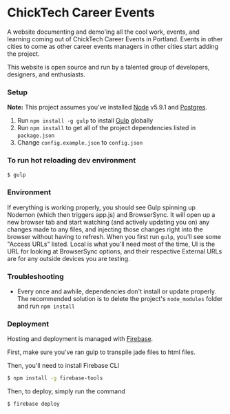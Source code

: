 # ChickTech Career Events
A website documenting and demo'ing all the cool work, events, and learning coming out of ChickTech Career Events in Portland.
Events in other cities to come as other career events managers in other cities start adding the project.

This website is open source and run by a talented group of developers, designers, and enthusiasts.

### Setup
**Note:** This project assumes you've installed [Node](https://nodejs.org/en/) v5.9.1 and [Postgres](http://www.postgresql.org/).

1. Run `npm install -g gulp` to install [Gulp](http://gulpjs.com/) globally
2. Run `npm install` to get all of the project dependencies listed in `package.json`
3. Change `config.example.json` to `config.json`


### To run hot reloading dev environment
```bash
$ gulp
```

### Environment
If everything is working properly, you should see Gulp spinning up Nodemon (which then triggers app.js) and BrowserSync. It will open up a new browser tab and start watching (and actively updating you on) any changes made to any files, and injecting those changes right into the browser without having to refresh. When you first run `gulp`, you'll see some "Access URLs" listed. Local is what you'll need most of the time, UI is the URL for looking at BrowserSync options, and their respective External URLs are for any outside devices you are testing.

### Troubleshooting
- Every once and awhile, dependencies don't install or update properly. The recommended solution is to delete the project's `node_modules` folder and run `npm install`

### Deployment
Hosting and deployment is managed with [Firebase]((https://firebase.google.com/docs/hosting/deploying)).

First, make sure you've ran gulp to transpile jade files to html files.

Then, you'll need to install Firebase CLI
```bash
$ npm install -g firebase-tools
```

Then, to deploy, simply run the command
```bash
$ firebase deploy
```

